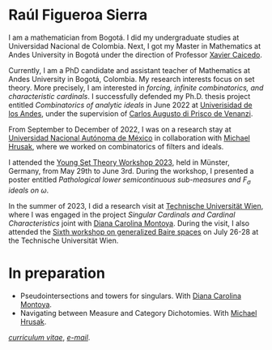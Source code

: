 # Raúl Figueroa Sierra

I am a mathematician from Bogotá. I did my undergraduate studies at Universidad Nacional de Colombia. Next, I got my Master in Mathematics at Andes University in Bogotá under the direction of Professor [Xavier Caicedo](https://repositorio.uniandes.edu.co/handle/1992/44244). 

Currently, I am a PhD candidate and assistant teacher of Mathematics at Andes University in Bogotá, Colombia. My research interests focus on set theory. More precisely, I am interested in _forcing, infinite combinatorics, and characteristic cardinals_.  I successfully defended my Ph.D. thesis project entitled _Combinatorics of analytic ideals_ in June 2022 at [Univerisidad de los Andes](https://uniandes.edu.co), under the supervision of [Carlos Augusto di Prisco de Venanzi](https://math.uniandes.edu.co/app/cv/site/institucional.php?Uid=ca.di&Cat=Planta&PW=). 

From September to December of 2022, I was on a research stay at [Universidad Nacional Autónoma de México](https://www.unam.mx/) in collaboration with [Michael Hrusak](https://www.matmor.unam.mx/~michael/), where we worked on combinatorics of filters and ideals.

I attended the [Young Set Theory Workshop 2023](https://www.uni-muenster.de/MathematicsMuenster/events/2023/young_set_theory.shtml), held in Münster, Germany, from May 29th to June 3rd. During the workshop, I presented a poster entitled *Pathological lower semicontinuous sub-measures and* $F_\sigma$ *ideals on* $\omega$.

In the summer of 2023, I did a research visit at [Technische Universität Wien](https://www.tuwien.at/), where I was engaged in the project *Singular Cardinals and Cardinal Characteristics* joint with [Diana Carolina Montoya](https://dcmontoya.github.io/). During the visit, I also attended the [Sixth workshop on generalized Baire spaces](https://sites.google.com/view/gbs23/startseite) on July 26-28 at the Technische Universität Wien.

# In preparation

- Pseudointersections and towers for singulars. With [Diana Carolina Montoya](https://dcmontoya.github.io/).
- Navigating between Measure and Category Dichotomies. With [Michael Hrusak](https://www.matmor.unam.mx/~michael/).

[*curriculum vitae*](/docs/CV-RaulFigueroa.pdf), [*e-mail*](mailto:r.figueroa@uniandes.edu.co).



